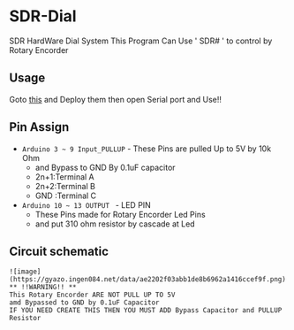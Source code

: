 # SDR-Dial
SDR HardWare Dial System
This Program Can Use ' SDR# ' to control by Rotary Encorder

## Usage
Goto [this](https://github.com/ingen084/SDRSharpPlugins) and Deploy them
then open Serial port and Use!!

## Pin Assign
- ` Arduino 3 ~ 9 Input_PULLUP `  - These Pins are pulled Up to 5V by 10k Ohm   
  - and Bypass to GND By 0.1uF capacitor
  - 2n+1:Terminal A
  - 2n+2:Terminal B
  - GND :Terminal C  
- ` Arduino 10 ~ 13 OUTPUT  ` - LED PIN
  - These Pins made for Rotary Encorder Led Pins
  - and put 310 ohm resistor by cascade at Led
## Circuit schematic
    ![image](https://gyazo.ingen084.net/data/ae2202f03abb1de8b6962a1416ccef9f.png)
    ** !!WARNING!! **
    This Rotary Encorder ARE NOT PULL UP TO 5V  
    amd Bypassed to GND by 0.1uF Capacitor
    IF YOU NEED CREATE THIS THEN YOU MUST ADD Bypass Capacitor and PULLUP Resistor

